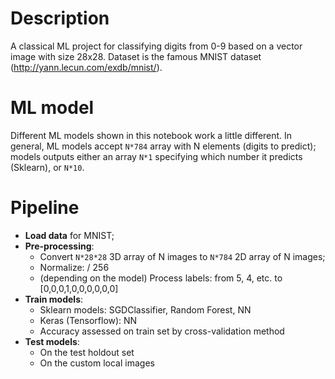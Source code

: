 # Description

A classical ML project for classifying digits from 0-9 based on a vector image with size 28x28. Dataset is the famous MNIST dataset (http://yann.lecun.com/exdb/mnist/).

# ML model

Different ML models shown in this notebook work a little different. In general, ML models accept `N*784` array with N elements (digits to predict); models outputs either an array `N*1` specifying which number it predicts (Sklearn), or `N*10`.

# Pipeline

- **Load data** for MNIST;
- **Pre-processing**: 
  - Convert `N*28*28` 3D array of N images to `N*784` 2D array of N images;
  - Normalize: / 256
  - (depending on the model) Process labels: from 5, 4, etc. to [0,0,0,1,0,0,0,0,0,0]
- **Train models**:
  - Sklearn models: SGDClassifier, Random Forest, NN
  - Keras (Tensorflow): NN
  - Accuracy assessed on train set by cross-validation method
- **Test models**:
  - On the test holdout set
  - On the custom local images

